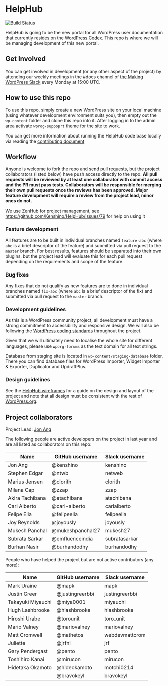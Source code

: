 # HelpHub

[![Build Status](https://travis-ci.com/WordPress/HelpHub.svg?branch=master)](https://travis-ci.com/WordPress/HelpHub)


HelpHub is going to be the new portal for all WordPress user documentation that currently resides on the [WordPress Codex](https://codex.wordpress.org/). This repo is where we will be managing development of this new portal.

## Get Involved

You can get involved in development (or any other aspect of the project) by attending our weekly meetings in the #docs channel of [the Making WordPress Slack](https://make.wordpress.org/chat/) every Monday at 15:00 UTC.

## How to use this repo

To use this repo, simply create a new WordPress site on your local machine (using whatever development environment suits you), then empty out the `wp-content` folder and clone this repo into it. After logging in to the admin area activate `wprog-suppoprt` theme for the site to work.

You can get more information about running the HelpHub code base locally via reading the [contributing document](https://github.com/Kenshino/HelpHub/blob/master/CONTRIBUTING.md)
## Workflow

Anyone is welcome to fork the repo and send pull requests, but the project collaborators (listed below) have push access directly to the repo. **All pull requests will be reviewed by at least one collaborator with commit access and the PR must pass tests. Collaborators will be responsible for merging their own pull requests once the reviews has been approved. Major feature development will require a review from the project lead, minor ones do not.**

We use ZenHub for project management, see https://github.com/Kenshino/HelpHub/issues/79 for help on using it

### Feature development

All features are to be built in individual branches named `feature-abc` (where `abc` is a brief descriptor of the feature) and submitted via pull request to the `master` branch. For best results, features should be separated into their own plugins, but the project lead will evaluate this for each pull request depending on the requirements and scope of the feature.

### Bug fixes

Any fixes that do not qualify as new features are to done in individual branches named `fix-abc` (where `abc` is a brief descriptor of the fix) and submitted via pull request to the `master` branch.

### Development guidelines

As this is a WordPress community project, all development must have a strong commitment to accessibility and responsive design. We will also be following the [WordPress coding standards](https://codex.wordpress.org/WordPress_Coding_Standards) throughout the project.

Given that we will ultimately need to localise the whole site for different languages, please use `wporg-forums` as the text domain for all text strings.

Database from staging site is located in `wp-content/staging-database` folder. There you can find database files for WordPress Importer, Widget Importer & Exporter, Duplicator and UpdraftPlus.

### Design guidelines

See the [HelpHub wireframes](https://wp-commhub.mybalsamiq.com/projects/helphub/grid) for a guide on the design and layout of the project and note that all design must be consistent with the rest of [WordPress.org](https://wordpress.org/).

## Project collaborators

Project Lead: [Jon Ang](https://profiles.wordpress.org/kenshino)

The following people are active developers on the project in last year and are all listed as collaborators on this repo:

| Name                  | GitHub username       | Slack username    |
|-----------------------|-----------------------|-------------------|
| Jon Ang               | @kenshino             | kenshino          |
| Stephen Edgar         | @ntwb                 | netweb            |
| Marius Jensen         | @clorith              | clorith           |
| Milana Cap            | @zzap                 | zzap              |
| Akira Tachibana       | @atachibana           | atachibana        |
| Carl Alberto          | @carl-alberto         | carlalberto       |
| Felipe Elia           | @felipeelia           | felipeelia        |
| Joy Reynolds          | @joyously             | joyously          |
| Mukesh Panchal        | @mukeshpanchal27      | mukesh27          |
| Subrata Sarkar        | @emfluenceindia       | subratasarkar     |
| Burhan Nasir          | @burhandodhy          | burhandodhy       |


People who have helped the project but are not active contributors (any more):

| Name                  | GitHub username       | Slack username    |
|-----------------------|-----------------------|-------------------|
| Mark Uraine           | @mapk                 | mapk              |
| Justin Greer          | @justingreerbbi       | justingreerbbi    |
| Takayuki Miyauchi     | @miya0001             | miyauchi          |
| Hugh Lashbrooke       | @hlashbrooke          | hlashbrooke       |
| Hiroshi Urabe         | @torounit             | toro_unit         |
| Mário Valney          | @mariovalney          | mariovalney       |
| Matt Cromwell         | @mathetos             | webdevmattcrom    |
| Juliette              | @jrfnl                | jrf               |
| Gary Pendergast       | @pento                | pento             |
| Toshihiro Kanai       | @mirucon              | mirucon           |
| Hidetaka Okamoto      | @hideokamoto          | motchi0214        |
|                       | @bravokeyl            | bravokeyl         |


